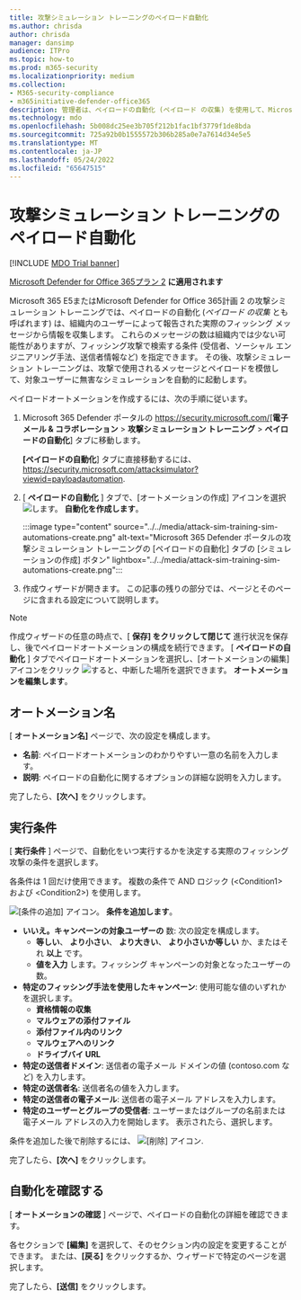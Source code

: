 ```yaml
---
title: 攻撃シミュレーション トレーニングのペイロード自動化
ms.author: chrisda
author: chrisda
manager: dansimp
audience: ITPro
ms.topic: how-to
ms.prod: m365-security
ms.localizationpriority: medium
ms.collection:
- M365-security-compliance
- m365initiative-defender-office365
description: 管理者は、ペイロードの自動化 (ペイロード の収集) を使用して、Microsoft Defender for Office 365プラン 2 で攻撃シミュレーション トレーニングの自動シミュレーションを収集して起動する方法を学習できます。
ms.technology: mdo
ms.openlocfilehash: 5b008dc25ee3b705f212b1fac1bf3779f1de8bda
ms.sourcegitcommit: 725a92b0b1555572b306b285a0e7a7614d34e5e5
ms.translationtype: MT
ms.contentlocale: ja-JP
ms.lasthandoff: 05/24/2022
ms.locfileid: "65647515"
---
```

# <a name="payload-automations-for-attack-simulation-training"></a>攻撃シミュレーション トレーニングのペイロード自動化

[!INCLUDE [MDO Trial banner](../includes/mdo-trial-banner.md)]

[Microsoft Defender for Office 365プラン 2](defender-for-office-365.md) **に適用されます**

Microsoft 365 E5またはMicrosoft Defender for Office 365計画 2 の攻撃シミュレーション トレーニングでは、ペイロードの自動化 (_ペイロード の収集_ とも呼ばれます) は、組織内のユーザーによって報告された実際のフィッシング メッセージから情報を収集します。 これらのメッセージの数は組織内では少ない可能性がありますが、フィッシング攻撃で検索する条件 (受信者、ソーシャル エンジニアリング手法、送信者情報など) を指定できます。 その後、攻撃シミュレーション トレーニングは、攻撃で使用されるメッセージとペイロードを模倣して、対象ユーザーに無害なシミュレーションを自動的に起動します。

ペイロードオートメーションを作成するには、次の手順に従います。

1. Microsoft 365 Defender ポータルの <https://security.microsoft.com/>[**電子メール & コラボレーション** \> **攻撃シミュレーション トレーニング** \> **ペイロードの自動化**] タブに移動します。

   **[ペイロードの自動化**] タブに直接移動するには、<https://security.microsoft.com/attacksimulator?viewid=payloadautomation>.

2. [ **ペイロードの自動化** ] タブで、[オートメーションの作成] アイコンを選択 ![します。](../../media/m365-cc-sc-create-icon.png) **自動化を作成します**。

   :::image type="content" source="../../media/attack-sim-training-sim-automations-create.png" alt-text="Microsoft 365 Defender ポータルの攻撃シミュレーション トレーニングの [ペイロードの自動化] タブの [シミュレーションの作成] ボタン" lightbox="../../media/attack-sim-training-sim-automations-create.png":::

3. 作成ウィザードが開きます。 この記事の残りの部分では、ページとそのページに含まれる設定について説明します。

> [!NOTE]
> 作成ウィザードの任意の時点で、[ **保存] をクリックして閉じて** 進行状況を保存し、後でペイロードオートメーションの構成を続行できます。 [ **ペイロードの自動化** ] タブでペイロードオートメーションを選択し、[オートメーションの編集] アイコンをクリック ![すると、中断した場所を選択できます。](../../media/m365-cc-sc-edit-icon.png) **オートメーションを編集します**。

## <a name="automation-name"></a>オートメーション名

[ **オートメーション名]** ページで、次の設定を構成します。

- **名前**: ペイロードオートメーションのわかりやすい一意の名前を入力します。
- **説明**: ペイロードの自動化に関するオプションの詳細な説明を入力します。

完了したら、**[次へ]** をクリックします。

## <a name="run-conditions"></a>実行条件

[ **実行条件** ] ページで、自動化をいつ実行するかを決定する実際のフィッシング攻撃の条件を選択します。

各条件は 1 回だけ使用できます。 複数の条件で AND ロジック (\<Condition1\> および \<Condition2\>) を使用します。

![[条件の追加] アイコン。](../../media/m365-cc-sc-create-icon.png) **条件を追加します**。

- **いいえ。キャンペーンの対象ユーザーの** 数: 次の設定を構成します。
  - **等しい**、 **より小さい**、 **より大きい**、 **より小さいか等しい** か、またはそれ **以上** です。
  - **値を入力** します。フィッシング キャンペーンの対象となったユーザーの数。
- **特定のフィッシング手法を使用したキャンペーン**: 使用可能な値のいずれかを選択します。
  - **資格情報の収集**
  - **マルウェアの添付ファイル**
  - **添付ファイル内のリンク**
  - **マルウェアへのリンク**
  - **ドライブバイ URL**
- **特定の送信者ドメイン**: 送信者の電子メール ドメインの値 (contoso.com など) を入力します。
- **特定の送信者名**: 送信者名の値を入力します。
- **特定の送信者の電子メール**: 送信者の電子メール アドレスを入力します。
- **特定のユーザーとグループの受信者**: ユーザーまたはグループの名前または電子メール アドレスの入力を開始します。 表示されたら、選択します。

条件を追加した後で削除するには、 ![[削除] アイコン](../../media/m365-cc-sc-delete-icon.png).

完了したら、**[次へ]** をクリックします。

## <a name="review-automation"></a>自動化を確認する

[ **オートメーションの確認** ] ページで、ペイロードの自動化の詳細を確認できます。

各セクションで **[編集]** を選択して、そのセクション内の設定を変更することができます。 または、**[戻る]** をクリックするか、ウィザードで特定のページを選択します。

完了したら、**[送信]** をクリックします。
